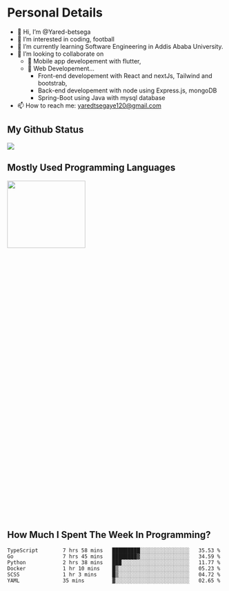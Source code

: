 <h1>Personal Details</h1>

- 👋 Hi, I’m @Yared-betsega
- 👀 I’m interested in coding, football
- 🌱 I’m currently learning Software Engineering in Addis Ababa University.
- 💞️ I’m looking to collaborate on
  - 💞️ Mobile app developement with flutter, 
  - 💞️ Web Developement...
    - Front-end developement with React and nextJs, Tailwind and bootstrab, 
    - Back-end developement with node using Express.js, mongoDB
    - Spring-Boot using Java with mysql database
- 📫 How to reach me: yaredtsegaye120@gmail.com

<h2>My Github Status</h2>
<img src = "https://github-readme-stats.vercel.app/api?username=Yared-betsega&&show_icons=true&title_color=ffffff&icon_color=bb2acf&text_color=daf7dc&bg_color=151515"/>

<h2>Mostly Used Programming Languages</h2>
<img  src="https://wakatime.com/share/@yared/2ea83f02-29da-45b1-ac83-e77e61ce9fc0.svg" width = "60%" height = "20%"/>



<h2>How Much I Spent The Week In Programming?</h2>
<!--START_SECTION:waka-->

```text
TypeScript        7 hrs 58 mins   █████████░░░░░░░░░░░░░░░░   35.53 %
Go                7 hrs 45 mins   ████████▓░░░░░░░░░░░░░░░░   34.59 %
Python            2 hrs 38 mins   ███░░░░░░░░░░░░░░░░░░░░░░   11.77 %
Docker            1 hr 10 mins    █▒░░░░░░░░░░░░░░░░░░░░░░░   05.23 %
SCSS              1 hr 3 mins     █▒░░░░░░░░░░░░░░░░░░░░░░░   04.72 %
YAML              35 mins         ▓░░░░░░░░░░░░░░░░░░░░░░░░   02.65 %
```

<!--END_SECTION:waka-->

